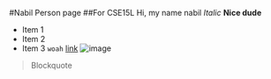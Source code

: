 #Nabil Person page
##For CSE15L
Hi, my name nabil
*Italic*
**Nice dude**
* Item 1
* Item 2
* Item 3
`woah`
[link](https://canvas.ucsd.edu/)
![image](https://static1.therichestimages.com/wordpress/wp-content/uploads/2015/02/shutterstock_Cute-Dog.jpg)
> Blockquote

